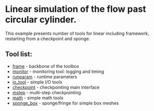 # Linear simulation of the flow past circular cylinder.

This example presents number of tools for linear including framework, restarting from a checkpoint and sponge.

## Tool list:
* [frame](https://kth-nek5000.github.io/KTH_Framework/group__frame.html) - backbone of the toolbox
* [monitor](https://kth-nek5000.github.io/KTH_Framework/group__monitor.html) - monitoring tool: logging and timing
* [runparam](https://kth-nek5000.github.io/KTH_Framework/group__runparam.html) - runtime parameters
* [io_tool](https://kth-nek5000.github.io/KTH_Framework/group__io__tools.html) - simple I/O tools
* [checkpoint](https://kth-nek5000.github.io/KTH_Framework/group__chkpoint.html) - checkpointing main interface
* [mstep](https://kth-nek5000.github.io/KTH_Framework/group__chkpoint__mstep.html) - multi-step checkpointing
* [math](https://kth-nek5000.github.io/KTH_Framework/group__math.html) - simple math tools
* [sponge_box](https://kth-nek5000.github.io/KTH_Framework/group__sponge__box.html) - sponge/fringe for simple box meshes
